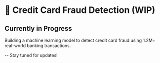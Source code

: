 # 🚧 Credit Card Fraud Detection (WIP)

## Currently in Progress 
 
Building a machine learning model to detect credit card fraud using 1.2M+ real-world banking transactions.

-- Stay tuned for updates!
